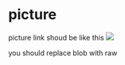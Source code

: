 # picture
picture link shoud be like this ![](https://github.com/shanyit/picture/raw/master/Figure1.png)

you should replace blob with raw
